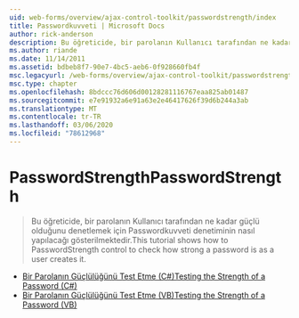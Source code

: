 ```yaml
---
uid: web-forms/overview/ajax-control-toolkit/passwordstrength/index
title: Passwordkuvveti | Microsoft Docs
author: rick-anderson
description: Bu öğreticide, bir parolanın Kullanıcı tarafından ne kadar güçlü olduğunu denetlemek için Passwordkuvveti denetiminin nasıl yapılacağı gösterilmektedir.
ms.author: riande
ms.date: 11/14/2011
ms.assetid: bdbeb8f7-90e7-4bc5-aeb6-0f928660fb4f
msc.legacyurl: /web-forms/overview/ajax-control-toolkit/passwordstrength
msc.type: chapter
ms.openlocfilehash: 8bdccc76d606d00128281116767eaa825ab01487
ms.sourcegitcommit: e7e91932a6e91a63e2e46417626f39d6b244a3ab
ms.translationtype: MT
ms.contentlocale: tr-TR
ms.lasthandoff: 03/06/2020
ms.locfileid: "78612968"
---
```

# <a name="passwordstrength"></a><span data-ttu-id="fd11c-103">PasswordStrength</span><span class="sxs-lookup"><span data-stu-id="fd11c-103">PasswordStrength</span></span>

> <span data-ttu-id="fd11c-104">Bu öğreticide, bir parolanın Kullanıcı tarafından ne kadar güçlü olduğunu denetlemek için Passwordkuvveti denetiminin nasıl yapılacağı gösterilmektedir.</span><span class="sxs-lookup"><span data-stu-id="fd11c-104">This tutorial shows how to PasswordStrength control to check how strong a password is as a user creates it.</span></span>

- [<span data-ttu-id="fd11c-105">Bir Parolanın Güçlülüğünü Test Etme (C#)</span><span class="sxs-lookup"><span data-stu-id="fd11c-105">Testing the Strength of a Password (C#)</span></span>](testing-the-strength-of-a-password-cs.md)
- [<span data-ttu-id="fd11c-106">Bir Parolanın Güçlülüğünü Test Etme (VB)</span><span class="sxs-lookup"><span data-stu-id="fd11c-106">Testing the Strength of a Password (VB)</span></span>](testing-the-strength-of-a-password-vb.md)
